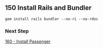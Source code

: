 ## 150 Install Rails and Bundler

```
gem install rails bundler --no-ri --no-rdoc
```

### Next Step

[160 - Install Passenger](https://github.com/sleepepi/sleepepi/tree/master/virtual-machines/160-install-passenger.md)
